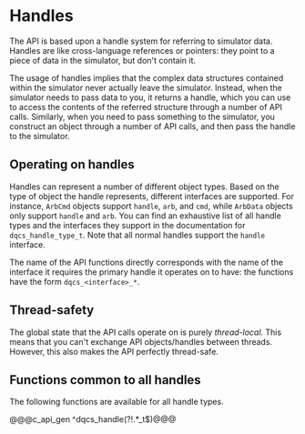 # Handles

The API is based upon a handle system for referring to simulator data.
Handles are like cross-language references or pointers: they point to a
piece of data in the simulator, but don't contain it.

The usage of handles implies that the complex data structures contained
within the simulator never actually leave the simulator. Instead, when the
simulator needs to pass data to you, it returns a handle, which you can use
to access the contents of the referred structure through a number of API
calls. Similarly, when you need to pass something to the simulator, you
construct an object through a number of API calls, and then pass the handle
to the simulator.

## Operating on handles

Handles can represent a number of different object types. Based on the type
of object the handle represents, different interfaces are supported. For
instance, `ArbCmd` objects support `handle`, `arb`, and `cmd`, while
`ArbData` objects only support `handle` and `arb`. You can find an
exhaustive list of all handle types and the interfaces they support in the
documentation for `dqcs_handle_type_t`. Note that all normal handles
support the `handle` interface.

The name of the API functions directly corresponds with the name of the
interface it requires the primary handle it operates on to have: the
functions have the form `dqcs_<interface>_*`.

## Thread-safety

The global state that the API calls operate on is purely *thread-local*.
This means that you can't exchange API objects/handles between threads.
However, this also makes the API perfectly thread-safe.

## Functions common to all handles

The following functions are available for all handle types.

@@@c_api_gen ^dqcs_handle(?!.*_t$)@@@
